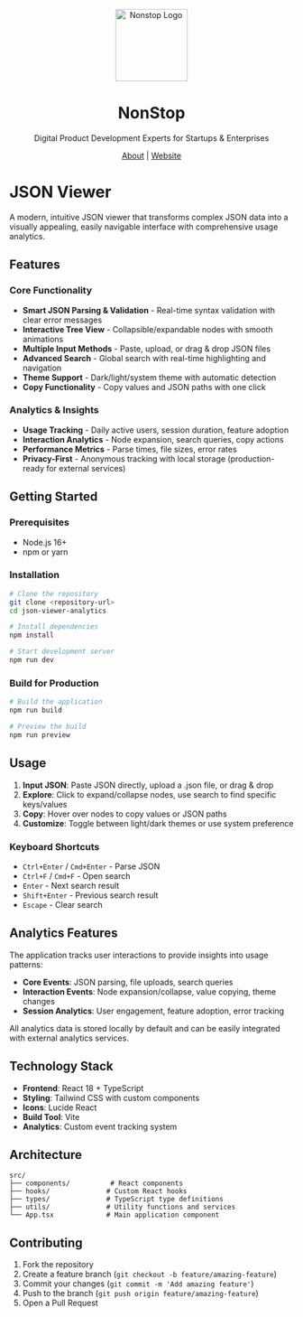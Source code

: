 <p align="center">
  <a href="https://nonstopio.com">
    <img src="https://github.com/nonstopio.png" alt="Nonstop Logo" height="128" />
  </a>
  <h1 align="center">NonStop</h1>
  <p align="center">Digital Product Development Experts for Startups & Enterprises</p>
  <p align="center">
    <a href="https://nonstopio.com/about-us">About</a> |
    <a href="https://nonstopio.com">Website</a>
  </p>
</p>

# JSON Viewer

A modern, intuitive JSON viewer that transforms complex JSON data into a visually appealing, easily navigable interface with comprehensive usage analytics.

## Features

### Core Functionality
- **Smart JSON Parsing & Validation** - Real-time syntax validation with clear error messages
- **Interactive Tree View** - Collapsible/expandable nodes with smooth animations
- **Multiple Input Methods** - Paste, upload, or drag & drop JSON files
- **Advanced Search** - Global search with real-time highlighting and navigation
- **Theme Support** - Dark/light/system theme with automatic detection
- **Copy Functionality** - Copy values and JSON paths with one click

### Analytics & Insights
- **Usage Tracking** - Daily active users, session duration, feature adoption
- **Interaction Analytics** - Node expansion, search queries, copy actions
- **Performance Metrics** - Parse times, file sizes, error rates
- **Privacy-First** - Anonymous tracking with local storage (production-ready for external services)

## Getting Started

### Prerequisites
- Node.js 16+ 
- npm or yarn

### Installation

```bash
# Clone the repository
git clone <repository-url>
cd json-viewer-analytics

# Install dependencies
npm install

# Start development server
npm run dev
```

### Build for Production

```bash
# Build the application
npm run build

# Preview the build
npm run preview
```

## Usage

1. **Input JSON**: Paste JSON directly, upload a .json file, or drag & drop
2. **Explore**: Click to expand/collapse nodes, use search to find specific keys/values  
3. **Copy**: Hover over nodes to copy values or JSON paths
4. **Customize**: Toggle between light/dark themes or use system preference

### Keyboard Shortcuts
- `Ctrl+Enter` / `Cmd+Enter` - Parse JSON
- `Ctrl+F` / `Cmd+F` - Open search
- `Enter` - Next search result
- `Shift+Enter` - Previous search result
- `Escape` - Clear search

## Analytics Features

The application tracks user interactions to provide insights into usage patterns:

- **Core Events**: JSON parsing, file uploads, search queries
- **Interaction Events**: Node expansion/collapse, value copying, theme changes
- **Session Analytics**: User engagement, feature adoption, error tracking

All analytics data is stored locally by default and can be easily integrated with external analytics services.

## Technology Stack

- **Frontend**: React 18 + TypeScript
- **Styling**: Tailwind CSS with custom components
- **Icons**: Lucide React
- **Build Tool**: Vite
- **Analytics**: Custom event tracking system

## Architecture

```
src/
├── components/          # React components
├── hooks/              # Custom React hooks  
├── types/              # TypeScript type definitions
├── utils/              # Utility functions and services
└── App.tsx             # Main application component
```

## Contributing

1. Fork the repository
2. Create a feature branch (`git checkout -b feature/amazing-feature`)
3. Commit your changes (`git commit -m 'Add amazing feature'`)
4. Push to the branch (`git push origin feature/amazing-feature`)
5. Open a Pull Request
